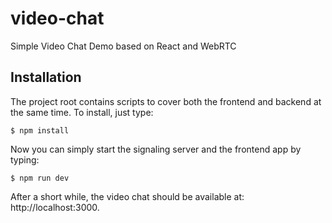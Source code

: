 # video-chat

Simple Video Chat Demo based on React and WebRTC

## Installation

The project root contains scripts to cover both the frontend and backend at the same time. To install, just type:

```Shell
$ npm install
```

Now you can simply start the signaling server and the frontend app by typing:
```Shell
$ npm run dev
```

After a short while, the video chat should be available at: http://localhost:3000.
